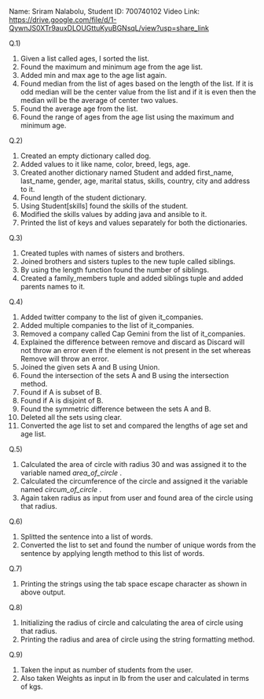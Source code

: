 Name: Sriram Nalabolu, Student ID: 700740102
Video Link: https://drive.google.com/file/d/1-QywnJS0XTr9auxDLOUGttuKyuBGNsqL/view?usp=share_link

Q.1) 
1. Given a list called ages, I sorted the list.
2.	Found the maximum and minimum age from the age list.
3.	Added min and max age to the age list again.
4.	Found median from the list of ages based on the length of the list. If it is odd median will be the center value from the list and if it is even then the median will be the average of center two values.
5.	Found the average age from the list.
6.	Found the range of ages from the age list using the maximum and minimum age.

Q.2)
1.	Created an empty dictionary called dog.
2.	Added values to it like name, color, breed, legs, age.
3.	Created another dictionary named Student and added first_name, last_name, gender, age, marital status, skills, country, city and address to it.
4.	Found length of the student dictionary. 
5.	Using Student[skills] found the skills of the student. 
6.	Modified the skills values by adding java and ansible to it.
7.	Printed the list of keys and values separately for both the dictionaries. 

Q.3)
1.	Created tuples with names of sisters and brothers. 
2.	Joined brothers and sisters tuples to the new tuple called siblings. 
3.	By using the length function found the number of siblings. 
4.	Created a family_members tuple and added siblings tuple and added parents names to it.

Q.4)
1.	Added twitter company to the list of given it_companies.
2.	Added multiple companies to the list of it_companies.
3.	Removed a company called Cap Gemini from the list of it_companies.
4.	Explained the difference between remove and discard as Discard will not throw an error even if the element is not present in the set whereas Remove will throw an error.
5.	Joined the given sets A and B using Union.
6.	Found the intersection of the sets A and B using the intersection method.
7.	Found if A is subset of B.
8.	Found if A is disjoint of B.
9.	Found the symmetric difference between the sets A and B.
10.	Deleted all the sets using clear.
11.	Converted the age list to set and compared the lengths of age set and age list.

Q.5)
1.	Calculated the area of circle with radius 30 and was assigned it to the variable named _area_of_circle_ . 
2.	Calculated the circumference of the circle and assigned it the variable named _circum_of_circle_ . 
3.	Again taken radius as input from user and found area of the circle using that radius.

Q.6)
1.	Splitted the sentence into a list of words. 
2.	Converted the list to set and found the number of unique words from the sentence by applying length method to this list of words.

Q.7)
1.	Printing the strings using the tab space escape character as shown in above output.

Q.8)
1.	Initializing the radius of circle and calculating the area of circle using that radius.
2.	Printing the radius and area of circle using the string formatting method.

Q.9)
1.	Taken the input as number of students from the user.
2.	Also taken Weights as input in lb from the user and calculated in terms of kgs. 
